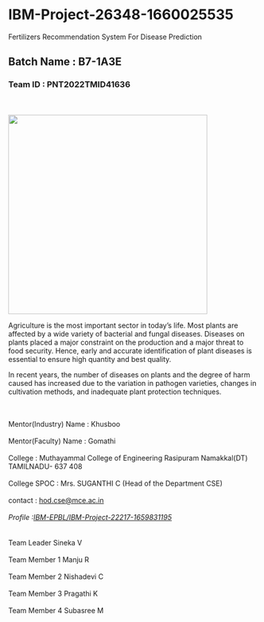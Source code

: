 # IBM-Project-26348-1660025535
Fertilizers Recommendation System For Disease Prediction
<!DOCTYPE>
<html>
<head>
  <h2>Batch Name : B7-1A3E</h2>
 <h3>Team ID : PNT2022TMID41636</h3>
  </head>
<br>
<br>
  <img src ="https://encrypted-tbn0.gstatic.com/images?q=tbn:ANd9GcTS1UZjlOP64kllmQogLwi2FpYleiQ5BxP5eynS2GSC&s" height="400" width="400">
  <p>
Agriculture is the most important sector in today’s life. Most plants are affected by a wide variety of bacterial and fungal diseases. Diseases on plants placed a major constraint on the production and a major threat to food security. Hence, early and accurate identification of plant diseases is essential to ensure high quantity and best quality.</p>


<P>In recent years, the number of diseases on plants and the degree of harm caused has increased due to the variation in pathogen varieties, changes in cultivation methods, and inadequate plant protection techniques. </p>


<br>
<br>
Mentor(Industry) Name : Khusboo
<br>
<br>
Mentor(Faculty)  Name : Gomathi
<br>
<br>
College : Muthayammal College of Engineering Rasipuram Namakkal(DT) TAMILNADU- 637 408
<br>
<br>
College SPOC : Mrs. SUGANTHI C (Head of the Department CSE)
<br>
<br>
contact : <a href="hod.cse@mce.ac.in">hod.cse@mce.ac.in</a>
<br>
<br> 
<address>Profile :<a href="https://github.com/IBM-EPBL/IBM-Project-22217-1659831195">IBM-EPBL/IBM-Project-22217-1659831195 </a>
</address>
<br>
<br>
Team Leader   Sineka V
<br>
<br>
Team Member 1 Manju R
<br>
<br>
Team Member 2 Nishadevi C
<br>
<br>
Team Member 3 Pragathi K
 <br>
 <br>
Team Member 4 Subasree M  
</html>
